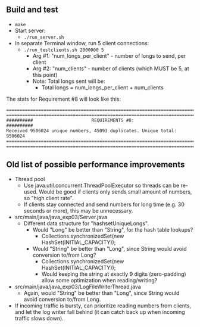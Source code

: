 

## Build and test

- `make`
- Start server:
  - `./run_server.sh`
- In separate Terminal window, run 5 client connections:
  - `./run_testclients.sh 2000000 5`
    - Arg #1: "num_longs_per_client" - number of longs to send, per client
    - Arg #2: "num_clients" - number of clients (which MUST be 5, at this point)
    - Note: Total longs sent will be:
      - Total longs = num_longs_per_client + num_clients

The stats for Requirement #8 will look like this:

```
================================================================================
================================================================================
##########                      REQUIREMENTS #8:                      ##########
Received 9506024 unique numbers, 45093 duplicates. Unique total: 9506024
================================================================================
================================================================================
```

## Old list of possible performance improvements

- Thread pool
  - Use java.util.concurrent.ThreadPoolExecutor so threads can be re-used. Would be good if clients only sends small amount of numbers, so "high client rate".
  - If clients stay connected and send numbers for long time (e.g. 30 seconds or more), this may be unnecessary.
- src/main/java/java_exp03/Server.java
  - Different data structure for "hashsetUniqueLongs". 
    - Would "Long" be better than "String", for the hash table lookups?
      - Collections.synchronizedSet(new HashSet<Long>(INITIAL_CAPACITY));
    - Would "String" be better than "Long", since String would avoid conversion to/from Long?
      - Collections.synchronizedSet(new HashSet<String>(INITIAL_CAPACITY));
      - Would keeping the string at exactly 9 digits (zero-padding) allow some optimization when reading/writing?
- src/main/java/java_exp03/LogFileWriterThread.java
  - Again, would "String" be better than "Long", since String would avoid conversion to/from Long.
- If incoming traffic is bursty, can prioritize reading numbers from clients, and let the log writer fall behind (it can catch back up when incoming traffic slows down).
